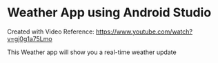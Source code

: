 # Weather App using Android Studio
Created with Video Reference: https://www.youtube.com/watch?v=gj0g1a75Lmo

This Weather app will show you a real-time weather update
